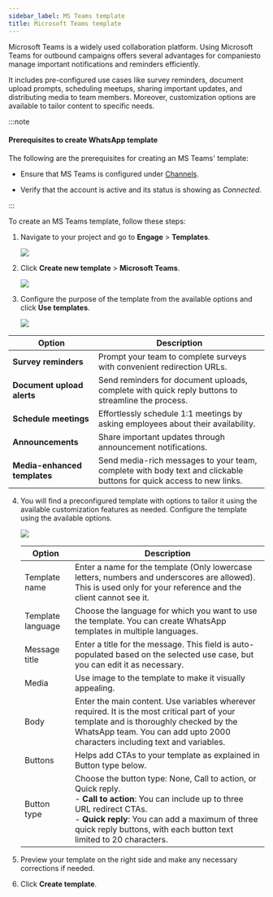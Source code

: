 ```yaml
---
sidebar_label: MS Teams template
title: Microsoft Teams template
---
```

Microsoft Teams is a widely used collaboration platform. Using Microsoft Teams for outbound campaigns offers several advantages for companiesto manage important notifications and reminders efficiently. 

It includes pre-configured use cases like survey reminders, document upload prompts, scheduling meetups, sharing important updates, and distributing media to team members. Moreover, customization options are available to tailor content to specific needs.

:::note

#### Prerequisites to create WhatsApp template

The following are the prerequisites for creating an MS Teams' template:

* Ensure that MS Teams is configured under [Channels](https://docs.yellow.ai/docs/platform_concepts/channelConfiguration/teams).

* Verify that the account is active and its status is showing as *Connected*.

:::


To create an MS Teams template, follow these steps:

1. Navigate to your project and go to **Engage** > **Templates**.

   ![](https://i.imgur.com/Hvh6o2m.jpg)


2. Click **Create new template** > **Microsoft Teams**.

   ![](https://i.imgur.com/jkTDI1E.png)


3. Configure the purpose of the template from the available options and click **Use templates**.

   ![](https://i.imgur.com/NzXrX8F.png)

Option | Description
------ | ----------
**Survey reminders** | Prompt your team to complete surveys with convenient redirection URLs.
**Document upload alerts** | Send reminders for document uploads, complete with quick reply buttons to streamline the process.
**Schedule meetings** | Effortlessly schedule 1:1 meetings by asking employees about their availability.
**Announcements** | Share important updates through announcement notifications.
**Media-enhanced templates** | Send media-rich messages to your team, complete with body text and clickable buttons for quick access to new links.


4. You will find a preconfigured template with options to tailor it using the available customization features as needed. Configure the template using the available options.

   ![](https://i.imgur.com/rV9dSn5.png)

   Option | Description
   --------- | --------
   Template name | Enter a name for the template (Only lowercase letters, numbers and underscores are allowed). This is used only for your reference and the client cannot see it. 
   Template language | Choose the language for which you want to use the template. You can create WhatsApp templates in multiple languages.
   Message title | Enter a title for the message. This field is auto-populated based on the selected use case, but you can edit it as necessary.
   Media | Use image to the template to make it visually appealing.
   Body | Enter the main content. Use variables wherever required. It is the most critical part of your template and is thoroughly checked by the WhatsApp team. You can add upto 2000 characters including text and variables.
   Buttons | Helps add CTAs to your template as explained in Button type below.
   Button type | Choose the button type: None, Call to action, or Quick reply.<br/>- **Call to action**: You can include up to three URL redirect CTAs.<br/>- **Quick reply**: You can add a maximum of three quick reply buttons, with each button text limited to 20 characters.

5. Preview your template on the right side and make any necessary corrections if needed.
6. Click **Create template**.

